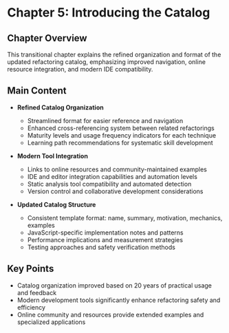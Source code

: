 # Chapter 5: Introducing the Catalog

## Chapter Overview
This transitional chapter explains the refined organization and format of the updated refactoring catalog, emphasizing improved navigation, online resource integration, and modern IDE compatibility.

## Main Content
- **Refined Catalog Organization**
  - Streamlined format for easier reference and navigation
  - Enhanced cross-referencing system between related refactorings
  - Maturity levels and usage frequency indicators for each technique
  - Learning path recommendations for systematic skill development

- **Modern Tool Integration**
  - Links to online resources and community-maintained examples
  - IDE and editor integration capabilities and automation levels
  - Static analysis tool compatibility and automated detection
  - Version control and collaborative development considerations

- **Updated Catalog Structure**
  - Consistent template format: name, summary, motivation, mechanics, examples
  - JavaScript-specific implementation notes and patterns
  - Performance implications and measurement strategies
  - Testing approaches and safety verification methods

## Key Points
- Catalog organization improved based on 20 years of practical usage and feedback
- Modern development tools significantly enhance refactoring safety and efficiency
- Online community and resources provide extended examples and specialized applications